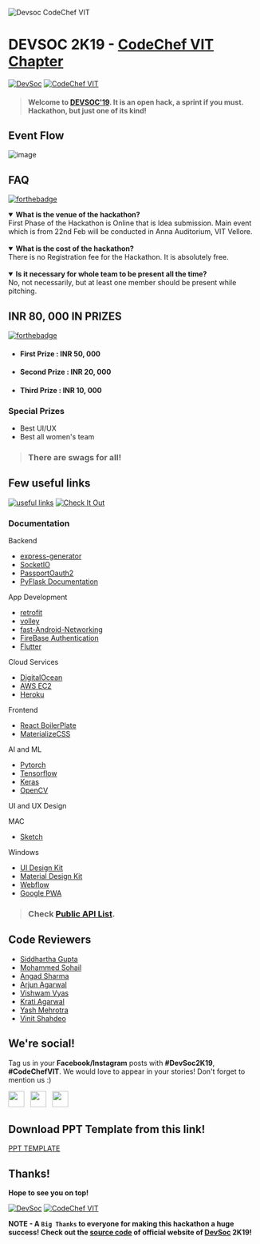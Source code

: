 ![Devsoc CodeChef VIT](./images/devsoc.jpg)
# DEVSOC 2K19 - [CodeChef VIT Chapter](https://www.facebook.com/codechefvituniversity/)
[![DevSoc](https://img.shields.io/badge/DevSoc-2K19-teal.svg?style=for-the-badge)](http://www.devsoc-codechef.com/)
[![CodeChef VIT](https://img.shields.io/badge/CodeChef-VIT-red.svg?style=for-the-badge)](https://www.facebook.com/codechefvituniversity/)
> #### Welcome to [DEVSOC'19](http://www.devsoc-codechef.com/). It is an open hack, a sprint if you must. Hackathon, but just one of its kind!

## Event Flow

![image](images/eventflow.png)

## FAQ
[![forthebadge](https://forthebadge.com/images/badges/you-didnt-ask-for-this.svg)](https://github.com/CodeChefVIT)

<details open>
    <summary><strong>What is the venue of the hackathon?</strong></summary>
First Phase of the Hackathon is Online that is Idea submission. Main event which is from 22nd Feb will be conducted in Anna Auditorium, VIT Vellore.
</details>
<br>
<details open>
    <summary><strong>What is the cost of the hackathon?</strong></summary>
There is no Registration fee for the Hackathon. It is absolutely free.
</details>
<br>  
<details open>
    <summary><strong>Is it necessary for whole team to be present all the time?</strong></summary>
No, not necessarily, but at least one member should be present while pitching.
</details>

## INR 80, 000 IN PRIZES

[![forthebadge](https://forthebadge.com/images/badges/its-not-a-lie-if-you-believe-it.svg)](https://github.com/CodeChefVIT)

- #### First Prize : INR 50, 000
- #### Second Prize : INR 20, 000
- #### Third Prize : INR 10, 000

### Special Prizes

- Best UI/UX
- Best all women's team

> ### There are swags for all!

## Few useful links 
[![useful links](https://forthebadge.com/images/badges/for-you.svg)](https://github.com/CodeChefVIT) [![Check It Out](https://forthebadge.com/images/badges/check-it-out.svg)](https://github.com/CodeChefVIT)

### Documentation
Backend
- [express-generator](https://www.npmjs.com/package/express-generator) 
- [SocketIO](https://socket.io/docs/)
- [PassportOauth2](http://www.passportjs.org/docs/)
- [PyFlask Documentation](http://flask.pocoo.org/docs/1.0/tutorial/)


App Development
- [retrofit](https://square.github.io/retrofit/)
- [volley](https://developer.android.com/training/volley/)
- [fast-Android-Networking](https://github.com/amitshekhariitbhu/Fast-Android-Networking)
- [FireBase Authentication](https://firebase.google.com/docs/auth/android/custom-auth)
- [Flutter](http://flutter.io/docs)

Cloud Services
- [DigitalOcean](http://digitalocean.com/)
- [AWS EC2](https://aws.amazon.com/ec2/)
- [Heroku](https://www.heroku.com/)

Frontend
- [React BoilerPlate](https://github.com/react-boilerplate/react-boilerplate/tree/master/docs) 
- [MaterializeCSS](https://materializecss.com/)

AI and ML
- [Pytorch](https://pytorch.org/docs/stable/index.html)
- [Tensorflow](https://www.tensorflow.org/guide)
- [Keras](https://keras.io/)
- [OpenCV](https://docs.opencv.org/2.4/doc/tutorials/tutorials.html)

 UI and UX Design

MAC
- [Sketch](https://www.sketchapp.com/docs/)

Windows
- [UI Design Kit](https://www.adobe.com/in/products/xd/ui-design-kits.html)
- [Material Design Kit](https://materialdesignkit.com/)
- [Webflow](https://webflow.com/)
- [Google PWA](https://developers.google.com/web/progressive-web-apps/)


>### Check [Public API List](https://github.com/toddmotto/public-apis).

## Code Reviewers

- [Siddhartha Gupta](https://github.com/sidd-gupta)
- [Mohammed Sohail](https://github.com/YoursSohail/)
- [Angad Sharma](https://github.com/angadsharma1016)
- [Arjun Agarwal](https://github.com/orgs/CodeChefVIT/people/agarwalarjun123)
- [Vishwam Vyas](https://github.com/VVishvam)
- [Krati Agarwal](https://github.com/kratiagarwal07)
- [Yash Mehrotra](https://github.com/YashMeh)
- [Vinit Shahdeo](https://github.com/vinitshahdeo)

## We're social!

Tag us in your **Facebook/Instagram** posts with **#DevSoc2K19**,
 **#CodeChefVIT**. We would love to appear in your stories! Don't forget to mention us :)

<a href="https://www.facebook.com/codechefvituniversity/" target="_blank"><img height="32" width="32" src="https://cdn.jsdelivr.net/npm/simple-icons@latest/icons/facebook.svg" /></a> &nbsp;&nbsp;<a href="https://twitter.com/Vinit_Shahdeo" target="_blank"><img height="32" width="32" src="https://cdn.jsdelivr.net/npm/simple-icons@latest/icons/twitter.svg" /></a> &nbsp;&nbsp;<a href="https://www.instagram.com/codechefvit/" target="_blank"><img height="32" width="32" src="https://cdn.jsdelivr.net/npm/simple-icons@latest/icons/instagram.svg" /></a>

## Download PPT Template from this link!
[PPT TEMPLATE](https://tinyurl.com/y2o6f4dy)

## Thanks!

**Hope to see you on top!**

[![DevSoc](https://img.shields.io/badge/DevSoc-2K19-teal.svg?style=for-the-badge)](http://www.devsoc-codechef.com/)
[![CodeChef VIT](https://img.shields.io/badge/CodeChef-VIT-red.svg?style=for-the-badge)](https://www.facebook.com/codechefvituniversity/)

**NOTE - A `Big Thanks` to everyone for making this hackathon a huge success! Check out the [source code](https://github.com/CodeChefVIT/DevSoc2K19-Website) of official website of [DevSoc](http://www.devsoc-codechef.com/) 2K19!**
